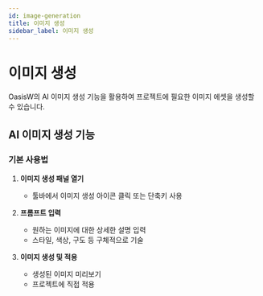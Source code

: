 ```yaml
---
id: image-generation
title: 이미지 생성
sidebar_label: 이미지 생성
---
```


# 이미지 생성

OasisW의 AI 이미지 생성 기능을 활용하여 프로젝트에 필요한 이미지 에셋을 생성할 수 있습니다.

## AI 이미지 생성 기능

### 기본 사용법

1. **이미지 생성 패널 열기**
   - 툴바에서 이미지 생성 아이콘 클릭 또는 단축키 사용

2. **프롬프트 입력**
   - 원하는 이미지에 대한 상세한 설명 입력
   - 스타일, 색상, 구도 등 구체적으로 기술

3. **이미지 생성 및 적용**
   - 생성된 이미지 미리보기
   - 프로젝트에 직접 적용

<!-- ## 활용 팁

- 구체적이고 상세한 프롬프트 작성
- 참고 이미지 업로드 활용
- 다양한 스타일 실험
- 프로젝트 일관성 유지 -->

